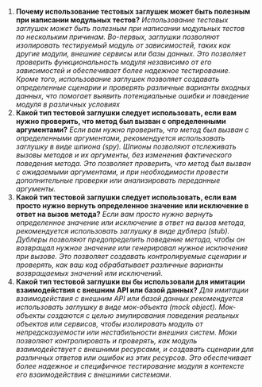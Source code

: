 1) **Почему использование тестовых заглушек может быть полезным при написании модульных тестов?**
    *Использование тестовых заглушек может быть полезным при написании модульных тестов по нескольким причинам. 
    Во-первых, заглушки позволяют изолировать тестируемый модуль от зависимостей, таких как другие модули, 
    внешние сервисы или базы данных. Это позволяет проверить функциональность модуля независимо от его зависимостей 
    и обеспечивает более надежное тестирование. Кроме того, использование заглушек позволяет создавать определенные 
    сценарии и проверять различные варианты входных данных, что помогает выявить потенциальные ошибки и поведение 
    модуля в различных условиях*
2) **Какой тип тестовой заглушки следует использовать, если вам нужно проверить, что метод был вызван с 
    определенными аргументами?**
    *Если вам нужно проверить, что метод был вызван с определенными аргументами, рекомендуется использовать заглушку в 
    виде шпиона (spy). Шпионы позволяют отслеживать вызовы методов и их аргументы, без изменения фактического поведения метода. 
    Это позволяет проверить, что метод был вызван с ожидаемыми аргументами, и при необходимости провести дополнительные проверки 
    или анализировать переданные аргументы.*
3) **Какой тип тестовой заглушки следует использовать, если вам просто нужно вернуть определенное значение или 
    исключение в ответ на вызов метода?**
    *Если вам просто нужно вернуть определенное значение или исключение в ответ на вызов метода, рекомендуется 
    использовать заглушку в виде дублера (stub). Дублеры позволяют предопределить поведение метода, чтобы он возвращал
    нужное значение или генерировал нужное исключение при вызове. Это позволяет создавать контролируемые сценарии и 
    проверять, как ваш код обрабатывает различные варианты возвращаемых значений или исключений.*
4) **Какой тип тестовой заглушки вы бы использовали для имитации взаимодействия с внешним API или базой данных?**
    *Для имитации взаимодействия с внешним API или базой данных рекомендуется использовать заглушку в виде 
    мок-объекта (mock object). Мок-объекты создаются с целью эмулирования поведения реальных объектов или сервисов, 
    чтобы изолировать модуль от непредсказуемости или нестабильности внешних систем. Моки позволяют контролировать и 
    проверять, как модуль взаимодействует с внешними ресурсами, и создавать сценарии для различных ответов или ошибок 
    из этих ресурсов. Это обеспечивает более надежное и специфичное тестирование модуля в контексте его взаимодействия
    с внешними системами.*